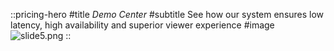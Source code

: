 ::pricing-hero
#title
_Demo Center_
#subtitle
See how our system ensures low latency, high availability and superior viewer experience
#image
![slide5.png](/Media%20Live/slide5.png)
::
